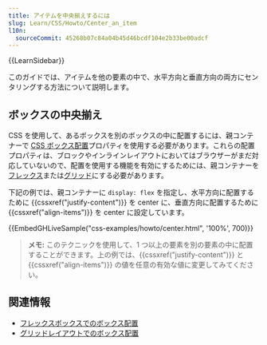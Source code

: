 ```yaml
---
title: アイテムを中央揃えするには
slug: Learn/CSS/Howto/Center_an_item
l10n:
  sourceCommit: 45268b07c84a04b45d46bcdf104e2b33be00adcf
---
```


{{LearnSidebar}}

このガイドでは、アイテムを他の要素の中で、水平方向と垂直方向の両方にセンタリングする方法について説明します。

## ボックスの中央揃え

CSS を使用して、あるボックスを別のボックスの中に配置するには、親コンテナーで [CSS ボックス配置](/ja/docs/Web/CSS/CSS_box_alignment)プロパティを使用する必要があります。これらの配置プロパティは、ブロックやインラインレイアウトにおいてはブラウザーがまだ対応していないので、配置を使用する機能を有効にするためには、親コンテナーを[フレックス](/ja/docs/Web/CSS/CSS_flexible_box_layout)または[グリッド](/ja/docs/Web/CSS/CSS_grid_layout)にする必要があります。

下記の例では、親コンテナーに `display: flex` を指定し、水平方向に配置するために {{cssxref("justify-content")}} を center に、垂直方向に配置するために {{cssxref("align-items")}} を center に設定しています。

{{EmbedGHLiveSample("css-examples/howto/center.html", '100%', 700)}}

> **メモ:** このテクニックを使用して、1 つ以上の要素を別の要素の中に配置することができます。上の例では、{{cssxref("justify-content")}} と {{cssxref("align-items")}} の値を任意の有効な値に変更してみてください。

## 関連情報

- [フレックスボックスでのボックス配置](/ja/docs/Web/CSS/CSS_box_alignment/Box_alignment_in_flexbox)
- [グリッドレイアウトでのボックス配置](/ja/docs/Web/CSS/CSS_box_alignment/Box_alignment_in_grid_layout)
